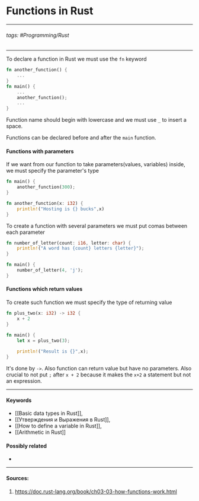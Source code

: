 # Functions in Rust
***
###### tags: #Programming/Rust  
***
To declare a function in Rust we must use the `fn` keyword
```rust
fn another_function() {
	...
}
fn main() {
	...
	another_function();
	...
}
```
Function name should begin with lowercase and we must use `_` to insert a space.

Functions can be declared before and after the `main` function.

#### Functions with parameters
If we want from our function to take parameters(values, variables) inside, we must specify the parameter's type
```rust
fn main() {
	another_function(300);
}

fn another_function(x: i32) {
	println!("Hosting is {} bucks",x)
}
```
To create a function with several parameters we must put comas between each parameter
```rust
fn number_of_letter(count: i16, letter: char) {
	println!("A word has {count} letters {letter}");
}

fn main() {
	number_of_letter(4, 'j');
}
```
#### Functions which return values
To create such function we must specify the type of returning value
```rust
fn plus_two(x: i32) -> i32 {
	x + 2
}

fn main() {
	let x = plus_two(3);
	
	println!("Result is {}",x);
}
```
It's done by `->`. Also function can return value but have no parameters. Also crucial to not put `;` after `x + 2` because it makes the `x+2` a statement but not an expression.
***
#### Keywords
- [[Basic data types in Rust]],
- [[Утверждения и Выражения в Rust]],
- [[How to define a variable in Rust]],
- [[Arithmetic in Rust]]
#### Possibly related
- 
***
#### Sources:
1. https://doc.rust-lang.org/book/ch03-03-how-functions-work.html